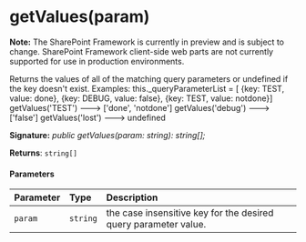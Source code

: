 # getValues(param)
**Note:** The SharePoint Framework is currently in preview and is subject to change. SharePoint Framework client-side web parts are not currently supported for use in production environments.



Returns the values of all of the matching query parameters or undefined if the key doesn't exist. Examples: this._queryParameterList = [ {key: TEST, value: done}, {key: DEBUG, value: false}, {key: TEST, value: notdone}] getValues('TEST') ---> ['done', 'notdone'] getValues('debug') ---> ['false'] getValues('lost') ---> undefined

**Signature:** _public getValues(param: string): string[];_

**Returns**: `string[]`





#### Parameters


| Parameter	   | Type    | Description |
|:-------------|:---------------|:------------|
| `param`    | `string` | the case insensitive key for the desired query parameter value. |


